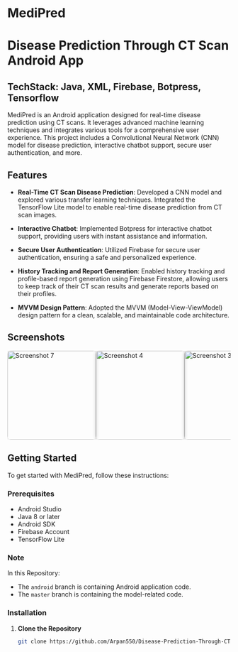 # MediPred 
# Disease Prediction Through CT Scan Android App
## TechStack: Java, XML, Firebase, Botpress, Tensorflow

MediPred is an Android application designed for real-time disease prediction using CT scans. It leverages advanced machine learning techniques and integrates various tools for a comprehensive user experience. This project includes a Convolutional Neural Network (CNN) model for disease prediction, interactive chatbot support, secure user authentication, and more.

## Features

- **Real-Time CT Scan Disease Prediction**: Developed a CNN model and explored various transfer learning techniques. Integrated the TensorFlow Lite model to enable real-time disease prediction from CT scan images.
  
- **Interactive Chatbot**: Implemented Botpress for interactive chatbot support, providing users with instant assistance and information.

- **Secure User Authentication**: Utilized Firebase for secure user authentication, ensuring a safe and personalized experience.

- **History Tracking and Report Generation**: Enabled history tracking and profile-based report generation using Firebase Firestore, allowing users to keep track of their CT scan results and generate reports based on their profiles.

- **MVVM Design Pattern**: Adopted the MVVM (Model-View-ViewModel) design pattern for a clean, scalable, and maintainable code architecture.

## Screenshots
<div style="display: flex; justify-content: space-around; flex-wrap: nowrap; overflow-x: auto;">
    <img src="https://github.com/user-attachments/assets/eac01fa1-af21-4193-aab1-ac7f7f055990" alt="Screenshot 7" width="200" style="border-radius: 8px; box-shadow: 0px 0px 10px 0px rgba(0,0,0,0.2);"/>
    <img src="https://github.com/user-attachments/assets/d5232d0f-b8a1-49bc-838b-ea0f7bce02ea" alt="Screenshot 4" width="200" style="border-radius: 8px; box-shadow: 0px 0px 10px 0px rgba(0,0,0,0.2);"/>
    <img src="https://github.com/user-attachments/assets/e04e2fa6-9468-4385-88f2-31151c95d161" alt="Screenshot 3" width="200" style="border-radius: 8px; box-shadow: 0px 0px 10px 0px rgba(0,0,0,0.2);"/>
    <img src="https://github.com/user-attachments/assets/05c952a1-c7d5-4792-8a84-b2a4b7b927d2" alt="Screenshot 2" width="200" style="border-radius: 8px; box-shadow: 0px 0px 10px 0px rgba(0,0,0,0.2);"/>
    <img src="https://github.com/user-attachments/assets/79549276-a1ef-44ce-87f9-5cfa8723a37d" alt="Screenshot 14" width="200" style="border-radius: 8px; box-shadow: 0px 0px 10px 0px rgba(0,0,0,0.2);"/>
    <img src="https://github.com/user-attachments/assets/fd24231e-e160-402d-98f4-06b669836eae" alt="Screenshot 10" width="200" style="border-radius: 8px; box-shadow: 0px 0px 10px 0px rgba(0,0,0,0.2);"/>
    <img src="https://github.com/user-attachments/assets/e7b2ab02-be6c-45fb-98bb-46f16e463e1b" alt="Screenshot 14" width="200" style="border-radius: 8px; box-shadow: 0px 0px 10px 0px rgba(0,0,0,0.2);"/>
    <img src="https://github.com/user-attachments/assets/c5ab8d9b-4e04-431e-b53f-3454af12ca84" alt="Screenshot 10" width="200" style="border-radius: 8px; box-shadow: 0px 0px 10px 0px rgba(0,0,0,0.2);"/>
    <img src="https://github.com/user-attachments/assets/66096e5d-e95a-4a95-a270-4a3074fd7ce5" alt="Screenshot 12" width="200" style="border-radius: 8px; box-shadow: 0px 0px 10px 0px rgba(0,0,0,0.2);"/>
    <img src="https://github.com/user-attachments/assets/14f1cd78-8145-496b-a175-f4b92eb90f70" alt="Screenshot 12" width="200" style="border-radius: 8px; box-shadow: 0px 0px 10px 0px rgba(0,0,0,0.2);"/>
    <img src="https://github.com/user-attachments/assets/b5c1606b-1d25-440c-946a-7eab01ff5646" alt="Screenshot 5" width="200" style="border-radius: 8px; box-shadow: 0px 0px 10px 0px rgba(0,0,0,0.2);"/>
    <img src="https://github.com/user-attachments/assets/92b615fb-9777-4e66-ad87-c66a9d924ea8" alt="Screenshot 1" width="200" style="border-radius: 8px; box-shadow: 0px 0px 10px 0px rgba(0,0,0,0.2);"/>
</div>

## Getting Started

To get started with MediPred, follow these instructions:

### Prerequisites

- Android Studio
- Java 8 or later
- Android SDK
- Firebase Account
- TensorFlow Lite

### Note

In this Repository:
- The `android` branch is containing Android application code.
- The `master` branch is containing the model-related code.


### Installation

1. **Clone the Repository**

   ```bash
   git clone https://github.com/Arpan550/Disease-Prediction-Through-CT-Scan-Images.git
